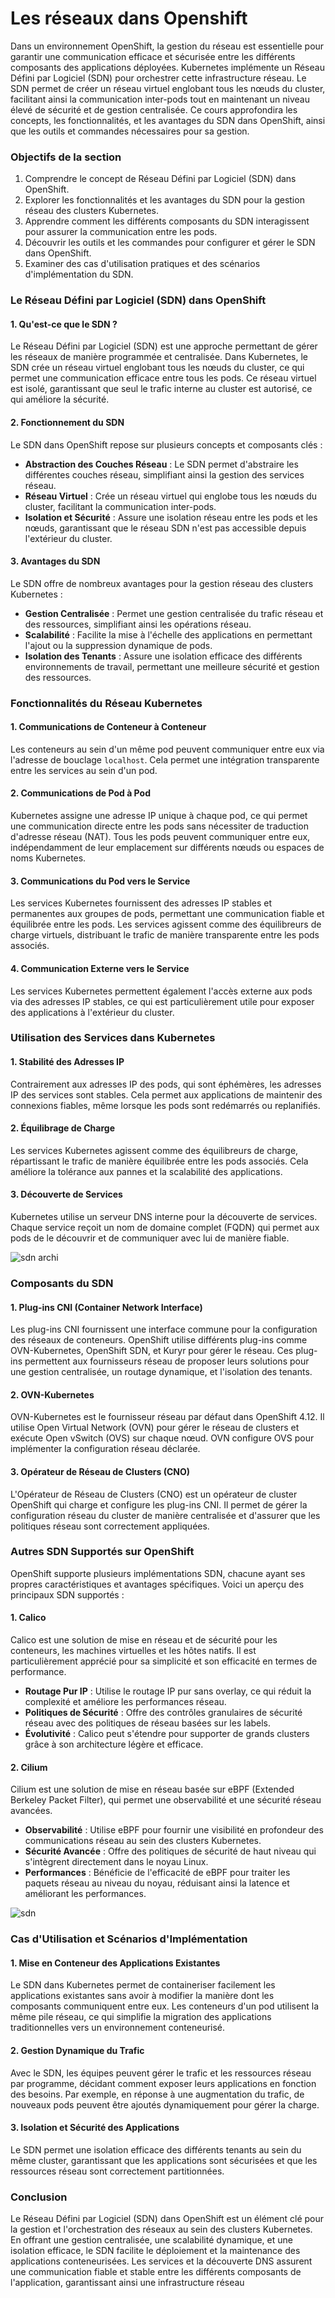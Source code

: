 # Les réseaux dans Openshift

Dans un environnement OpenShift, la gestion du réseau est essentielle pour garantir une communication efficace et sécurisée entre les différents composants des applications déployées. Kubernetes implémente un Réseau Défini par Logiciel (SDN) pour orchestrer cette infrastructure réseau. Le SDN permet de créer un réseau virtuel englobant tous les nœuds du cluster, facilitant ainsi la communication inter-pods tout en maintenant un niveau élevé de sécurité et de gestion centralisée. Ce cours approfondira les concepts, les fonctionnalités, et les avantages du SDN dans OpenShift, ainsi que les outils et commandes nécessaires pour sa gestion.

### Objectifs de la section

1. Comprendre le concept de Réseau Défini par Logiciel (SDN) dans OpenShift.
2. Explorer les fonctionnalités et les avantages du SDN pour la gestion réseau des clusters Kubernetes.
3. Apprendre comment les différents composants du SDN interagissent pour assurer la communication entre les pods.
4. Découvrir les outils et les commandes pour configurer et gérer le SDN dans OpenShift.
5. Examiner des cas d'utilisation pratiques et des scénarios d'implémentation du SDN.

### Le Réseau Défini par Logiciel (SDN) dans OpenShift

#### 1. Qu'est-ce que le SDN ?

Le Réseau Défini par Logiciel (SDN) est une approche permettant de gérer les réseaux de manière programmée et centralisée. Dans Kubernetes, le SDN crée un réseau virtuel englobant tous les nœuds du cluster, ce qui permet une communication efficace entre tous les pods. Ce réseau virtuel est isolé, garantissant que seul le trafic interne au cluster est autorisé, ce qui améliore la sécurité.

#### 2. Fonctionnement du SDN

Le SDN dans OpenShift repose sur plusieurs concepts et composants clés :

- **Abstraction des Couches Réseau** : Le SDN permet d'abstraire les différentes couches réseau, simplifiant ainsi la gestion des services réseau.
- **Réseau Virtuel** : Crée un réseau virtuel qui englobe tous les nœuds du cluster, facilitant la communication inter-pods.
- **Isolation et Sécurité** : Assure une isolation réseau entre les pods et les nœuds, garantissant que le réseau SDN n'est pas accessible depuis l'extérieur du cluster.

#### 3. Avantages du SDN

Le SDN offre de nombreux avantages pour la gestion réseau des clusters Kubernetes :

- **Gestion Centralisée** : Permet une gestion centralisée du trafic réseau et des ressources, simplifiant ainsi les opérations réseau.
- **Scalabilité** : Facilite la mise à l'échelle des applications en permettant l'ajout ou la suppression dynamique de pods.
- **Isolation des Tenants** : Assure une isolation efficace des différents environnements de travail, permettant une meilleure sécurité et gestion des ressources.

### Fonctionnalités du Réseau Kubernetes

#### 1. Communications de Conteneur à Conteneur

Les conteneurs au sein d'un même pod peuvent communiquer entre eux via l'adresse de bouclage `localhost`. Cela permet une intégration transparente entre les services au sein d'un pod.

#### 2. Communications de Pod à Pod

Kubernetes assigne une adresse IP unique à chaque pod, ce qui permet une communication directe entre les pods sans nécessiter de traduction d'adresse réseau (NAT). Tous les pods peuvent communiquer entre eux, indépendamment de leur emplacement sur différents nœuds ou espaces de noms Kubernetes.

#### 3. Communications du Pod vers le Service

Les services Kubernetes fournissent des adresses IP stables et permanentes aux groupes de pods, permettant une communication fiable et équilibrée entre les pods. Les services agissent comme des équilibreurs de charge virtuels, distribuant le trafic de manière transparente entre les pods associés.

#### 4. Communication Externe vers le Service

Les services Kubernetes permettent également l'accès externe aux pods via des adresses IP stables, ce qui est particulièrement utile pour exposer des applications à l'extérieur du cluster.

### Utilisation des Services dans Kubernetes

#### 1. Stabilité des Adresses IP

Contrairement aux adresses IP des pods, qui sont éphémères, les adresses IP des services sont stables. Cela permet aux applications de maintenir des connexions fiables, même lorsque les pods sont redémarrés ou replanifiés.

#### 2. Équilibrage de Charge

Les services Kubernetes agissent comme des équilibreurs de charge, répartissant le trafic de manière équilibrée entre les pods associés. Cela améliore la tolérance aux pannes et la scalabilité des applications.

#### 3. Découverte de Services

Kubernetes utilise un serveur DNS interne pour la découverte de services. Chaque service reçoit un nom de domaine complet (FQDN) qui permet aux pods de le découvrir et de communiquer avec lui de manière fiable.

![sdn archi](./images/sdn-archi.svg)

### Composants du SDN

#### 1. Plug-ins CNI (Container Network Interface)

Les plug-ins CNI fournissent une interface commune pour la configuration des réseaux de conteneurs. OpenShift utilise différents plug-ins comme OVN-Kubernetes, OpenShift SDN, et Kuryr pour gérer le réseau. Ces plug-ins permettent aux fournisseurs réseau de proposer leurs solutions pour une gestion centralisée, un routage dynamique, et l'isolation des tenants.

#### 2. OVN-Kubernetes

OVN-Kubernetes est le fournisseur réseau par défaut dans OpenShift 4.12. Il utilise Open Virtual Network (OVN) pour gérer le réseau de clusters et exécute Open vSwitch (OVS) sur chaque nœud. OVN configure OVS pour implémenter la configuration réseau déclarée.

#### 3. Opérateur de Réseau de Clusters (CNO)

L'Opérateur de Réseau de Clusters (CNO) est un opérateur de cluster OpenShift qui charge et configure les plug-ins CNI. Il permet de gérer la configuration réseau du cluster de manière centralisée et d'assurer que les politiques réseau sont correctement appliquées.

### Autres SDN Supportés sur OpenShift

OpenShift supporte plusieurs implémentations SDN, chacune ayant ses propres caractéristiques et avantages spécifiques. Voici un aperçu des principaux SDN supportés :

#### 1. Calico

Calico est une solution de mise en réseau et de sécurité pour les conteneurs, les machines virtuelles et les hôtes natifs. Il est particulièrement apprécié pour sa simplicité et son efficacité en termes de performance.

- **Routage Pur IP** : Utilise le routage IP pur sans overlay, ce qui réduit la complexité et améliore les performances réseau.
- **Politiques de Sécurité** : Offre des contrôles granulaires de sécurité réseau avec des politiques de réseau basées sur les labels.
- **Évolutivité** : Calico peut s'étendre pour supporter de grands clusters grâce à son architecture légère et efficace.

#### 2. Cilium

Cilium est une solution de mise en réseau basée sur eBPF (Extended Berkeley Packet Filter), qui permet une observabilité et une sécurité réseau avancées.

- **Observabilité** : Utilise eBPF pour fournir une visibilité en profondeur des communications réseau au sein des clusters Kubernetes.
- **Sécurité Avancée** : Offre des politiques de sécurité de haut niveau qui s'intègrent directement dans le noyau Linux.
- **Performances** : Bénéficie de l'efficacité de eBPF pour traiter les paquets réseau au niveau du noyau, réduisant ainsi la latence et améliorant les performances.

![sdn](./images/sdn.svg)

### Cas d'Utilisation et Scénarios d'Implémentation

#### 1. Mise en Conteneur des Applications Existantes

Le SDN dans Kubernetes permet de containeriser facilement les applications existantes sans avoir à modifier la manière dont les composants communiquent entre eux. Les conteneurs d'un pod utilisent la même pile réseau, ce qui simplifie la migration des applications traditionnelles vers un environnement conteneurisé.

#### 2. Gestion Dynamique du Trafic

Avec le SDN, les équipes peuvent gérer le trafic et les ressources réseau par programme, décidant comment exposer leurs applications en fonction des besoins. Par exemple, en réponse à une augmentation du trafic, de nouveaux pods peuvent être ajoutés dynamiquement pour gérer la charge.

#### 3. Isolation et Sécurité des Applications

Le SDN permet une isolation efficace des différents tenants au sein du même cluster, garantissant que les applications sont sécurisées et que les ressources réseau sont correctement partitionnées.

### Conclusion

Le Réseau Défini par Logiciel (SDN) dans OpenShift est un élément clé pour la gestion et l'orchestration des réseaux au sein des clusters Kubernetes. En offrant une gestion centralisée, une scalabilité dynamique, et une isolation efficace, le SDN facilite le déploiement et la maintenance des applications conteneurisées. Les services et la découverte DNS assurent une communication fiable et stable entre les différents composants de l'application, garantissant ainsi une infrastructure réseau
